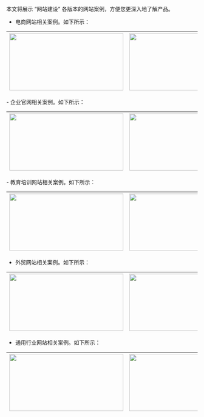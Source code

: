 
本文将展示 “网站建设” 各版本的网站案例，方便您更深入地了解产品。
- 电商网站相关案例。如下所示：
<table>
<thead>
  <tr>
    <th><img src="https://main.qcloudimg.com/raw/95e4ecd102b58463368bf5076e27628c.png" width="300" height="150"></th>
    <th><img src="https://main.qcloudimg.com/raw/d363937b5703e6d419dec6a737fa5524.png" width="300" height="150"></th>
    <th><img src="https://main.qcloudimg.com/raw/c1bf4541c046ae99be42428c5fe4f44a.png" width="300" height="150"></th>
  </tr>
</thead>
</table>
- 企业官网相关案例。如下所示：
<table>
<thead>
  <tr>
    <th><img src="https://main.qcloudimg.com/raw/49a2dce209e22ac218bc2a6e71594e0e.png" width="300" height="150"></th>
    <th><img src="https://main.qcloudimg.com/raw/66efc726ee8662e01ac784686ffedd52.png" width="300" height="150"></th>
    <th><img src="https://main.qcloudimg.com/raw/b16182305f5d185081f37d71d69ff036.png" width="300" height="150"></th>
  </tr>
</thead>
</table>
- 教育培训网站相关案例。如下所示：
<table>
<thead>
  <tr>
    <th><img src="https://main.qcloudimg.com/raw/3fda6e56d8e4c5e09d8385613c8a2937.png" width="300" height="150"></th>
    <th><img src="https://main.qcloudimg.com/raw/98cf2b95ac015ac02fa735e0d3288ece.png" width="300" height="150"></th>
    <th><img src="https://main.qcloudimg.com/raw/191bf2fcf5a97079024afb2f7cf448ec.png" width="300" height="150"></th>
  </tr>
</thead>
</table>

- 外贸网站相关案例。如下所示：
<table>
<thead>
  <tr>
    <th><img src="https://main.qcloudimg.com/raw/7eb1b788a8cca437fbbc4181ff5d53bf.png" width="300" height="150"></th>
    <th><img src="https://main.qcloudimg.com/raw/faaf955608a39e29d6610eae7c93df2d.png" width="300" height="150"></th>
    <th><img src="https://main.qcloudimg.com/raw/6459a3e3ce95fb8db1ab858b8b636708.png" width="300" height="150"></th>
  </tr>
</thead>
</table>

- 通用行业网站相关案例。如下所示：
<table>
<thead>
  <tr>
    <th><img src="https://main.qcloudimg.com/raw/06db63e9e7093ee6cef8a0ece507bdab.png" width="300" height="150"></th>
    <th><img src="https://main.qcloudimg.com/raw/869ce4e60026b3fbff4b26164c7ce264.png" width="300" height="150"></th>
    <th><img src="https://main.qcloudimg.com/raw/754a32cebe4d645d021368f5c87aa9c5.png" width="300" height="150"></th>
  </tr>
</thead>
</table>

